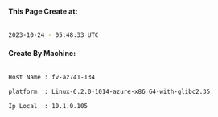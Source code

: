 
   
#### This Page Create at:

```bash

2023-10-24 - 05:48:33 UTC

```

#### Create By Machine:

```bash

Host Name : fv-az741-134

platform  : Linux-6.2.0-1014-azure-x86_64-with-glibc2.35

Ip Local  : 10.1.0.105

```

